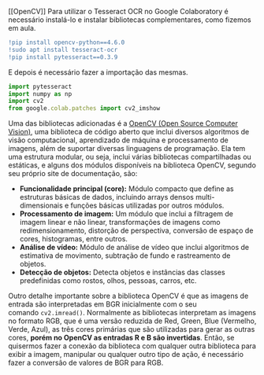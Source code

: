 [[OpenCV]] Para utilizar o Tesseract OCR no Google Colaboratory é necessário instalá-lo e instalar bibliotecas complementares, como fizemos em aula.

```diff
!pip install opencv-python==4.6.0
!sudo apt install tesseract-ocr
!pip install pytesseract==0.3.9
```

E depois é necessário fazer a importação das mesmas.

```javascript
import pytesseract
import numpy as np
import cv2 
from google.colab.patches import cv2_imshow
```

Uma das bibliotecas adicionadas é a [OpenCV (Open Source Computer Vision)](https://docs.opencv.org/4.x/index.html), uma biblioteca de código aberto que inclui diversos algoritmos de visão computacional, aprendizado de máquina e processamento de imagens, além de suportar diversas linguagens de programação. Ela tem uma estrutura modular, ou seja, inclui várias bibliotecas compartilhadas ou estáticas, e alguns dos módulos disponíveis na biblioteca OpenCV, segundo seu próprio site de documentação, são:

-   **Funcionalidade principal (core):** Módulo compacto que define as estruturas básicas de dados, incluindo arrays densos multi-dimensionais e funções básicas utilizadas por outros módulos.
-   **Processamento de imagem:** Um módulo que inclui a filtragem de imagem linear e não linear, transformações de imagens como redimensionamento, distorção de perspectiva, conversão de espaço de cores, histogramas, entre outros.
-   **Análise de vídeo:** Módulo de análise de vídeo que inclui algoritmos de estimativa de movimento, subtração de fundo e rastreamento de objetos.
-   **Detecção de objetos:** Detecta objetos e instâncias das classes predefinidas como rostos, olhos, pessoas, carros, etc.

Outro detalhe importante sobre a biblioteca OpenCV é que as imagens de entrada são interpretadas em BGR inicialmente com o seu comando `cv2.imread()`. Normalmente as bibliotecas interpretam as imagens no formato RGB, que é uma versão reduzida de Red, Green, Blue (Vermelho, Verde, Azul), as três cores primárias que são utilizadas para gerar as outras cores, **porém no OpenCV as entradas R e B são invertidas**. Então, se quisermos fazer a conexão da biblioteca com qualquer outra biblioteca para exibir a imagem, manipular ou qualquer outro tipo de ação, é necessário fazer a conversão de valores de BGR para RGB.